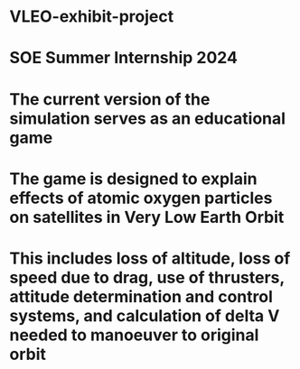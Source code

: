 # VLEO-exhibit-project
# SOE Summer Internship 2024
# The current version of the simulation serves as an educational game 
# The game is designed to explain effects of atomic oxygen particles on satellites in Very Low Earth Orbit 
# This includes loss of altitude, loss of speed due to drag, use of thrusters, attitude determination and control systems, and calculation of delta V needed to manoeuver to original orbit

